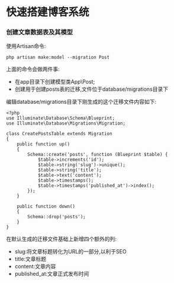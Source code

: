 # 快速搭建博客系统

### 创建文章数据表及其模型

使用Artisan命令:

```
php artisan make:model --migration Post
```

上面的命令会做两件事:

* 在app目录下创建模型类App\Post;
* 创建用于创建posts表的迁移,文件位于database\/migrations目录下

编辑database\/migrations目录下刚生成的这个迁移文件内容如下:

```
<?php
use Illuminate\Database\Schema\Blueprint;
use Illuminate\Database\Migrations\Migration;

class CreatePostsTable extends Migration
{
    public function up()
    {
        Schema::create('posts', function (Blueprint $table) {
            $table->increments('id');
            $table->string('slug')->unique();
            $table->string('title');
            $table->text('content');
            $table->timestamps();
            $table->timestamps('published_at')->index();
        });
    }

    public function down()
    {
        Schema::drop('posts');
    }
}
```

在默认生成的迁移文件基础上新增四个额外的列:

* slug:将文章标题转化为URL的一部分,以利于SEO
* title:文章标题
* content:文章内容
* published\_at:文章正式发布时间

